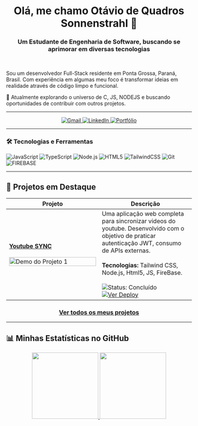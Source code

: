 <h1 align="center">Olá, me chamo Otávio de Quadros Sonnenstrahl 👋</h1>
<h3 align="center">Um Estudante de Engenharia de Software, buscando se aprimorar em diversas tecnologias</h3>

<br>

<p align="left">
  Sou um desenvolvedor Full-Stack residente em Ponta Grossa, Paraná, Brasil. Com experiência em algumas  meu foco é transformar ideias em realidade através de código limpo e funcional.
</p>
<p align="left">
  🚀 Atualmente explorando o universo de C, JS, NODEJS e buscando oportunidades de contribuir com outros projetos.
</p>

---

<div align="center">
  <a href="mailto:[gotaviosonnenstrahl@gmail.com]" target= "_blank">
    <img src="https://img.shields.io/badge/Gmail-D14836?style=for-the-badge&logo=gmail&logoColor=white" alt="Gmail">
  </a>
  <a href="https://www.linkedin.com/in/otaviosonnenstrahl" target="_blank">
    <img src="https://img.shields.io/badge/LinkedIn-0077B5?style=for-the-badge&logo=linkedin&logoColor=white" alt="LinkedIn">
  </a>
  <a href="https://[seu-site-ou-portfolio].com" target="_blank">
    <img src="https://img.shields.io/badge/Portfólio-8A2BE2?style=for-the-badge&logo=react&logoColor=white" alt="Portfólio">
  </a>
</div>

---

<h3 align="left">🛠️ Tecnologias e Ferramentas</h3>
<p align="left">
  <img src="https://img.shields.io/badge/JavaScript-F7DF1E?style=for-the-badge&logo=javascript&logoColor=black" alt="JavaScript">
  <img src="https://img.shields.io/badge/TypeScript-3178C6?style=for-the-badge&logo=typescript&logoColor=white" alt="TypeScript">
  <!--<img src="https://img.shields.io/badge/React-20232A?style=for-the-badge&logo=react&logoColor=61DAFB" alt="React">-->
  <img src="https://img.shields.io/badge/Node.js-339933?style=for-the-badge&logo=nodedotjs&logoColor=white" alt="Node.js">
  <img src="https://img.shields.io/badge/HTML5-E34F26?style=for-the-badge&logo=html5&logoColor=white" alt="HTML5">
  <img src="https://img.shields.io/badge/Tailwind_CSS-38B2AC?style=for-the-badge&logo=tailwind-css&logoColor=white" alt="TailwindCSS">
  <img src="https://img.shields.io/badge/Git-F05032?style=for-the-badge&logo=git&logoColor=white" alt="Git">
  <!--<img src="https://img.shields.io/badge/MySQL-4479A1?style=for-the-badge&logo=mysql&logoColor=white" alt="MySQL">-->
  <!--<img src="https://img.shields.io/badge/Figma-F24E1E?style=for-the-badge&logo=figma&logoColor=white" alt="Figma">-->
  <img src="https://img.shields.io/badge/Firebase-FFCA28?style=for-the-badge&logo=Firebase&logoColor=black" alt="FIREBASE">
</p>

---

## 🚀 Projetos em Destaque

<table width="100%">
  <thead>
    <tr>
      <th width="50%">Projeto</th>
      <th width="50%">Descrição</th>
    </tr>
  </thead>
  <tbody>
    <tr>
      <td>
        <a href="https://github.com/Ort4vi0/PORTIFOLIO/tree/main/SYNC-Youtube"><strong>Youtube SYNC</strong></a>
        <br><br>
        <a href="https://github.com/Ort4vi0/PORTIFOLIO/tree/main/SYNC-Youtube">
          <img src="https://caminho-para-gif-ou-imagem.com/projeto1.gif" alt="Demo do Projeto 1" width="100%">
        </a>
      </td>
      <td>
        Uma aplicação web completa para sincronizar videos do youtube. Desenvolvido com o objetivo de praticar autenticação JWT, consumo de APIs externas.
        <br><br>
        <strong>Tecnologias:</strong> Tailwind CSS, Node.js, Html5, JS, FireBase.
        <br><br>
        <img src="https://img.shields.io/badge/status-concluído-brightgreen" alt="Status: Concluído">
        <a href="https://github.com/Ort4vi0/PORTIFOLIO/tree/main/SYNC-Youtube">
          <img src="https://img.shields.io/badge/ver%20deploy-0077B5?style=flat&logo=vercel&logoColor=white" alt="Ver Deploy">
        </a>
      </td>
    </tr>
    </tbody>
</table>

<div align="center">
  <a href="https://github.com/Ort4vi0?tab=repositories">
    <h3>Ver todos os meus projetos</h3>
  </a>
</div>

---

## 📊 Minhas Estatísticas no GitHub

<div align="center">
  <a href="https://github.com/Ort4vi0">
    <img height="180em" src="https://github-readme-stats.vercel.app/api?username=Ort4vi0&show_icons=true&theme=dracula&include_all_commits=true&count_private=true"/>
    <img height="180em" src="https://github-readme-stats.vercel.app/api/top-langs/?username=Ort4vi0&layout=compact&langs_count=7&theme=dracula"/>
  </a>
</div>
